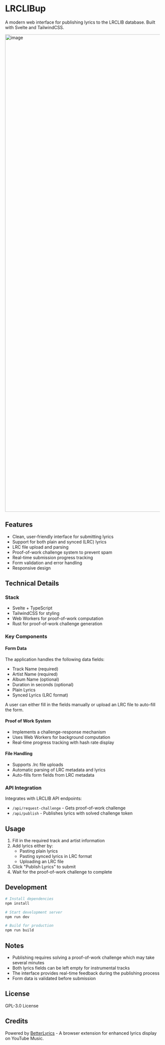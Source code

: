 # LRCLIBup

A modern web interface for publishing lyrics to the LRCLIB database. Built with Svelte and TailwindCSS.

<img width="1552" alt="image" src="https://github.com/user-attachments/assets/f8a176e3-029e-44a8-909c-c23e6180fdd0" />


## Features

- Clean, user-friendly interface for submitting lyrics
- Support for both plain and synced (LRC) lyrics
- LRC file upload and parsing
- Proof-of-work challenge system to prevent spam
- Real-time submission progress tracking
- Form validation and error handling
- Responsive design

## Technical Details

### Stack

- Svelte + TypeScript
- TailwindCSS for styling
- Web Workers for proof-of-work computation
- Rust for proof-of-work challenge generation

### Key Components

#### Form Data

The application handles the following data fields:

- Track Name (required)
- Artist Name (required)
- Album Name (optional)
- Duration in seconds (optional)
- Plain Lyrics
- Synced Lyrics (LRC format)

A user can either fill in the fields manually or upload an LRC file to auto-fill the form.

#### Proof of Work System

- Implements a challenge-response mechanism
- Uses Web Workers for background computation
- Real-time progress tracking with hash rate display

#### File Handling

- Supports .lrc file uploads
- Automatic parsing of LRC metadata and lyrics
- Auto-fills form fields from LRC metadata

### API Integration

Integrates with LRCLIB API endpoints:

- `/api/request-challenge` - Gets proof-of-work challenge
- `/api/publish` - Publishes lyrics with solved challenge token

## Usage

1. Fill in the required track and artist information
2. Add lyrics either by:
   - Pasting plain lyrics
   - Pasting synced lyrics in LRC format
   - Uploading an LRC file
3. Click "Publish Lyrics" to submit
4. Wait for the proof-of-work challenge to complete

## Development

```bash
# Install dependencies
npm install

# Start development server
npm run dev

# Build for production
npm run build
```

## Notes

- Publishing requires solving a proof-of-work challenge which may take several minutes
- Both lyrics fields can be left empty for instrumental tracks
- The interface provides real-time feedback during the publishing process
- Form data is validated before submission

## License

GPL-3.0 License

## Credits

Powered by [BetterLyrics](https://better-lyrics.boidu.dev) - A browser extension for enhanced lyrics display on YouTube Music.
